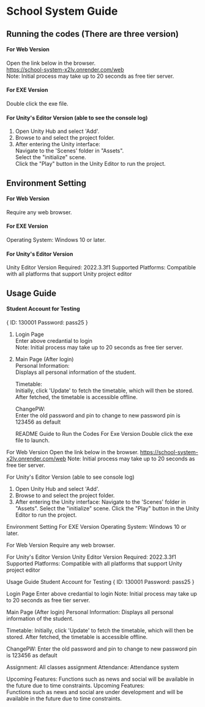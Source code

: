 # School System Guide  
## Running the codes (There are three version)
#### For Web Version  
   Open the link below in the browser.  
   https://school-system-x2lv.onrender.com/web  
   Note: Initial process may take up to 20 seconds as free tier server.

#### For EXE Version  
   Double click the exe file.
   
#### For Unity's Editor Version (able to see the console log)
1. Open Unity Hub and select 'Add'.
2. Browse to and select the project folder.
3. After entering the Unity interface:  
Navigate to the 'Scenes' folder in "Assets".  
Select the "initialize" scene.  
Click the "Play" button in the Unity Editor to run the project.

## Environment Setting  
#### For Web Version  
Require any web browser.

#### For EXE Version  
Operating System: Windows 10 or later.

#### For Unity's Editor Version  
Unity Editor Version Required: 2022.3.3f1
Supported Platforms: Compatible with all platforms that support Unity project editor  

## Usage Guide  
#### Student Account for Testing  
{
ID: 130001
Password: pass25
}

1. Login Page  
Enter above credantial to login  
Note: Initial process may take up to 20 seconds as free tier server.

2. Main Page (After login)  
   Personal Information:  
   Displays all personal information of the student.

   Timetable:  
   Initially, click 'Update' to fetch the timetable, which will then be stored.
   After fetched, the timetable is accessible offline.

   ChangePW:  
   Enter the old password and pin to change to new password
   pin is 123456 as default

   README
Guide to Run the Codes
For Exe Version
Double click the exe file to launch.

For Web Version
Open the link below in the browser.
https://school-system-x2lv.onrender.com/web
Note: Initial process may take up to 20 seconds as free tier server.

For Unity's Editor Version (able to see console log)
1. Open Unity Hub and select 'Add'.
2. Browse to and select the project folder.
3. After entering the Unity interface:
Navigate to the 'Scenes' folder in "Assets".
Select the "initialize" scene.
Click the "Play" button in the Unity Editor to run the project.

Environment Setting 
For EXE Version
Operating System: Windows 10 or later.

For Web Version
Require any web browser.

For Unity's Editor Version
Unity Editor Version Required: 2022.3.3f1 Supported Platforms: Compatible with all platforms that support Unity project editor

Usage Guide
Student Account for Testing
{ ID: 130001 Password: pass25 }

Login Page
Enter above credantial to login
Note: Initial process may take up to 20 seconds as free tier server.

Main Page (After login)
Personal Information:
Displays all personal information of the student.

Timetable:
Initially, click 'Update' to fetch the timetable, which will then be stored. After fetched, the timetable is accessible offline.

ChangePW:
Enter the old password and pin to change to new password pin is 123456 as default

Assignment: All classes assignment
Attendance: Attendance system

Upcoming Features:
Functions such as news and social will be available in the future due to time constraints.
   Upcoming Features:  
   Functions such as news and social are under development and will be available in the future due to time constraints.
